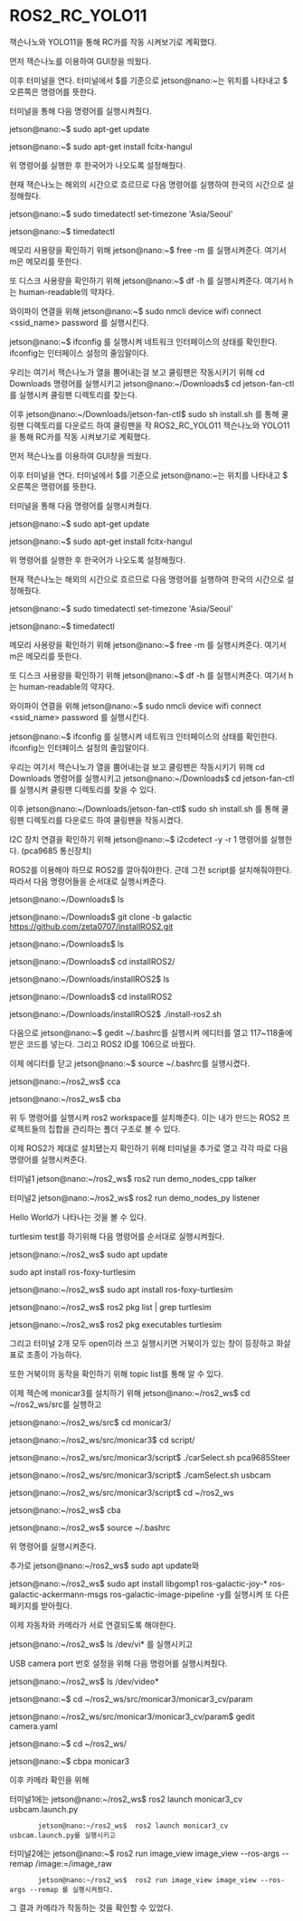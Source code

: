 # ROS2_RC_YOLO11
잭슨나노와 YOLO11을 통해 RC카를 작동 시켜보기로 계획했다.

먼저 잭슨나노를 이용하여 GUI창을 띄웠다.

이후 터미널을 연다. 터미널에서 $를 기준으로 jetson@nano:~는 위치를 나타내고 $ 오른쪽은 명령어를 뜻한다.

터미널을 통해 다음 명령어를 실행시켜줬다.

jetson@nano:~$ sudo apt-get update

jetson@nano:~$ sudo apt-get install fcitx-hangul

위 명령어를 실행한 후 한국어가 나오도록 설정해줬다.

현재 잭슨나노는 해외의 시간으로 흐르므로 다음 명령어를 실행하여 한국의 시간으로 설정해줬다.

jetson@nano:~$ sudo timedatectl set-timezone 'Asia/Seoul'

jetson@nano:~$ timedatectl

메모리 사용량을 확인하기 위해 jetson@nano:~$ free -m 를 실행시켜준다. 여기서 m은 메모리를 뜻한다.

또 디스크 사용량을 확인하기 위해 jetson@nano:~$  df -h 를 실행시켜준다. 여기서 h는 human-readable의 약자다.

와이파이 연결을 위해 jetson@nano:~$ sudo nmcli device wifi connect <ssid_name> password <password>를 실행시킨다.

jetson@nano:~$ ifconfig 를 실행시켜 네트워크 인터페이스의 상태를 확인한다. ifconfig는 인터페이스 설정의 줄임말이다.

우리는 여기서 잭슨나노가 열을 뿜어내는걸 보고 쿨링팬은 작동시키기 위해 cd Downloads 명령어를 실행시키고 jetson@nano:~/Downloads$ cd jetson-fan-ctl를 실행시켜 쿨링팬 디렉토리를 찾는다.

이후 jetson@nano:~/Downloads/jetson-fan-ctl$ sudo sh install.sh 를 통해 쿨링팬 디렉토리를 다운로드 하여 쿨링팬을 작 ROS2_RC_YOLO11
잭슨나노와 YOLO11을 통해 RC카를 작동 시켜보기로 계획했다.

먼저 잭슨나노를 이용하여 GUI창을 띄웠다.

이후 터미널을 연다. 터미널에서 $를 기준으로 jetson@nano:~는 위치를 나타내고 $ 오른쪽은 명령어를 뜻한다.

터미널을 통해 다음 명령어를 실행시켜줬다.

jetson@nano:~$ sudo apt-get update

jetson@nano:~$ sudo apt-get install fcitx-hangul

위 명령어를 실행한 후 한국어가 나오도록 설정해줬다.

현재 잭슨나노는 해외의 시간으로 흐르므로 다음 명령어를 실행하여 한국의 시간으로 설정해줬다.

jetson@nano:~$ sudo timedatectl set-timezone 'Asia/Seoul'

jetson@nano:~$ timedatectl

메모리 사용량을 확인하기 위해 jetson@nano:~$ free -m 를 실행시켜준다. 여기서 m은 메모리를 뜻한다.

또 디스크 사용량을 확인하기 위해 jetson@nano:~$  df -h 를 실행시켜준다. 여기서 h는 human-readable의 약자다.

와이파이 연결을 위해 jetson@nano:~$ sudo nmcli device wifi connect <ssid_name> password <password>를 실행시킨다.

jetson@nano:~$ ifconfig 를 실행시켜 네트워크 인터페이스의 상태를 확인한다. ifconfig는 인터페이스 설정의 줄임말이다.

우리는 여기서 잭슨나노가 열을 뿜어내는걸 보고 쿨링팬은 작동시키기 위해 cd Downloads 명령어를 실행시키고 jetson@nano:~/Downloads$ cd jetson-fan-ctl를 실행시켜 쿨링팬 디렉토리를 찾을 수 있다.

이후 jetson@nano:~/Downloads/jetson-fan-ctl$ sudo sh install.sh 를 통해 쿨링팬 디렉토리를 다운로드 하여 쿨링팬을 작동시켰다.

I2C 장치 연결을 확인하기 위해 jetson@nano:~$ i2cdetect -y -r 1 명령어를 실행한다. (pca9685 통신장치)

ROS2를 이용해야 하므로 ROS2를 깔아줘야한다. 근데 그전 script를 설치해줘야한다. 따라서 다음 명령어들을 순서대로 실행시켜준다.

jetson@nano:~/Downloads$ ls

jetson@nano:~/Downloads$ git clone -b galactic https://github.com/zeta0707/installROS2.git

jetson@nano:~/Downloads$ ls

jetson@nano:~/Downloads$ cd installROS2/

jetson@nano:~/Downloads/installROS2$ ls

jetson@nano:~/Downloads$ cd installROS2

jetson@nano:~/Downloads/installROS2$ ./install-ros2.sh

다음으로 jetson@nano:~$  gedit ~/.bashrc를 실행시켜 에디터를 열고 117~118줄에 받은 코드를 넣는다. 그리고 ROS2 ID를 106으로 바꿨다.

이제 에디터를 닫고 jetson@nano:~$ source ~/.bashrc를 실행시켰다.

jetson@nano:~/ros2_ws$ cca

jetson@nano:~/ros2_ws$ cba

위 두 명령어를 실행시켜 ros2 workspace를 설치해준다. 이는 내가 만드는 ROS2 프로젝트들의 집합을 관리하는 폴더 구조로 볼 수 있다.

이제 ROS2가 제대로 설치됐는지 확인하기 위해 터미널을 추가로 열고 각각 따로 다음 명령어를 실행시켜준다.

터미널1  jetson@nano:~/ros2_ws$ ros2 run demo_nodes_cpp talker

터미널2  jetson@nano:~/ros2_ws$ ros2 run demo_nodes_py listener

Hello World가 나타나는 것을 볼 수 있다.

turtlesim test를 하기위해 다음 명령어를 순서대로 실행시켜줬다.

jetson@nano:~/ros2_ws$ sudo apt update

sudo apt install ros-foxy-turtlesim

jetson@nano:~/ros2_ws$ sudo apt install ros-foxy-turtlesim

jetson@nano:~/ros2_ws$ ros2 pkg list | grep turtlesim

jetson@nano:~/ros2_ws$ ros2 pkg executables turtlesim

그리고 터미널 2개 모두 open이라 쓰고 실행시키면 거북이가 있는 창이 등장하고 화살표로 조종이 가능하다.

또한 거북이의 동작을 확인하기 위해 topic list를 통해 알 수 있다.

이제 젝슨에 monicar3를 설치하기 위해 jetson@nano:~/ros2_ws$  cd ~/ros2_ws/src를 실행하고

jetson@nano:~/ros2_ws/src$ cd monicar3/

jetson@nano:~/ros2_ws/src/monicar3$ cd script/

jetson@nano:~/ros2_ws/src/monicar3/script$ ./carSelect.sh pca9685Steer

jetson@nano:~/ros2_ws/src/monicar3/script$  ./camSelect.sh usbcam

jetson@nano:~/ros2_ws/src/monicar3/script$  cd ~/ros2_ws

jetson@nano:~/ros2_ws$ cba

jetson@nano:~/ros2_ws$ source ~/.bashrc

위 명령어를 실행시켜준다.

추가로 jetson@nano:~/ros2_ws$ sudo apt update와

jetson@nano:~/ros2_ws$ sudo apt install libgomp1 ros-galactic-joy-* ros-galactic-ackermann-msgs ros-galactic-image-pipeline -y를 실행시켜 또 다른 페키지를 받아줬다.

이제 자동차와 카메라가 서로 연결되도록 해야한다.

 jetson@nano:~/ros2_ws$ ls /dev/vi* 를 실행시키고

USB camera port 번호 설정을 위해 다음 명령어를 실행시켜줬다.

jetson@nano:~/ros2_ws$ ls /dev/video*

jetson@nano:~$ cd ~/ros2_ws/src/monicar3/monicar3_cv/param

jetson@nano:~/ros2_ws/src/monicar3/monicar3_cv/param$ gedit camera.yaml

jetson@nano:~$ cd ~/ros2_ws/

jetson@nano:~$ cbpa monicar3

이후 카메라 확인을 위해

터미널1에는 jetson@nano:~/ros2_ws$ ros2 launch monicar3_cv usbcam.launch.py

           jetson@nano:~/ros2_ws$  ros2 launch monicar3_cv usbcam.launch.py를 실행시키고

터미널2에는 jetson@nano:~$ ros2 run image_view image_view --ros-args --remap /image:=/image_raw

           jetson@nano:~/ros2_ws$  ros2 run image_view image_view --ros-args --remap 를 실행시켜줬다.

그 결과 카메라가 작동하는 것을 확인할 수 있었다.
